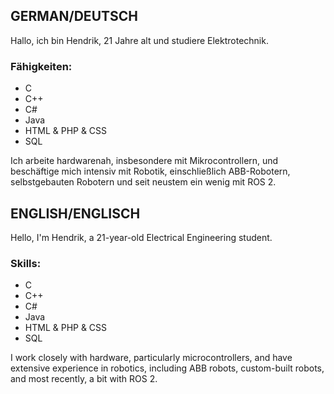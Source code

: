 ## GERMAN/DEUTSCH
Hallo, ich bin Hendrik, 21 Jahre alt und studiere Elektrotechnik. 

### Fähigkeiten:
- C
- C++
- C#
- Java
- HTML & PHP & CSS
- SQL

Ich arbeite hardwarenah, insbesondere mit Mikrocontrollern, und beschäftige mich intensiv mit Robotik, einschließlich ABB-Robotern, selbstgebauten Robotern und seit neustem ein wenig mit ROS 2.

## ENGLISH/ENGLISCH
Hello, I'm Hendrik, a 21-year-old Electrical Engineering student. 

### Skills:
- C
- C++
- C#
- Java
- HTML & PHP & CSS
- SQL

I work closely with hardware, particularly microcontrollers, and have extensive experience in robotics, including ABB robots, custom-built robots, and most recently, a bit with ROS 2.
